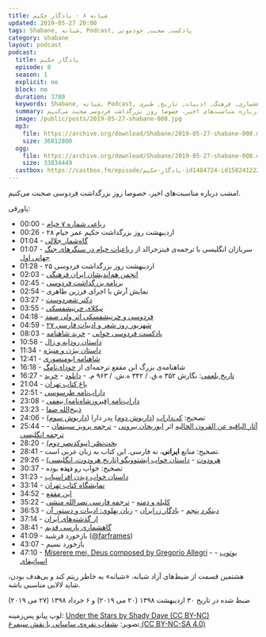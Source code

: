 ```yaml
---
title: شبانه ۸ - یادگار حکیم
updated: 2019-05-27 20:00
tags: Shabane, شبانه, Podcast, پادکست, صحبت, خودمونی
category: shabane
layout: podcast
podcast:
  title: یادگار حکیم
  episode: 8
  season: 1
  explicit: no
  block: no
  duration: 3780
  keywords: Shabane, شبانه, Podcast, پادکست, صحبت, خودمونی, فارسی, محسن, فردوسی, شاهنامه, ایران, کهن, گاهشماری, فرهنگ, ادبیات, تاریخ, طبری
  summary: امشب درباره مناسبت‌های اخیر، خصوصا روز بزرگداشت فردوسی صحبت می‌کنیم.
  image: /public/posts/2019-05-27-shabane-008.jpg
  mp3:
    file: https://archive.org/download/Shabane/2019-05-27-shabane-008.mp3
    size: 36812800
  ogg:
    file: https://archive.org/download/Shabane/2019-05-27-shabane-008.ogg
    size: 33834449
  castbox: https://castbox.fm/episode/یادگار-حکیم-id1484724-id158241222
---
```

امشب درباره مناسبت‌های اخیر، خصوصا روز بزرگداشت فردوسی صحبت می‌کنیم.

<!--more-->

پاورقی:

* 00:00 - [رباعی شماره ۷ خیام](https://ganjoor.net/khayyam/robaee/sh7/)
* 00:26 - ۲۸ اردیبهشت روز بزرگداشت حکیم عمر خیام
* 01:04 - [گاه‌شمار جلالی](https://fa.wikipedia.org/wiki/%DA%AF%D8%A7%D9%87%E2%80%8C%D8%B4%D9%85%D8%A7%D8%B1%DB%8C_%D8%AC%D9%84%D8%A7%D9%84%DB%8C)
* 01:07 - سربازان انگلیسی با ترجمه‌ی فیتزجرالد از [رباعیات خیام در سنگرهای جنگ جهانی اول](https://aeon.co/ideas/how-the-rubaiyat-of-omar-khayyam-inspired-victorian-hedonists)
* 01:28 - ۲۵ اردیبهشت روز بزرگداشت فردوسی
* 02:03 - [انجمن هم‌اندیشان ایران فرهنگی](https://t.me/hamandishan_iran_farhangi)
* 02:45 - [برنامه بزرگداشت فردوسی](http://amordadnews.com/content/7355/0/)
* 02:54 - نمایش آرش با اجرای فرزین طاهری
* 03:27 - [دکتر شعردوست](https://fa.wikipedia.org/wiki/%D8%B9%D9%84%DB%8C%E2%80%8C%D8%A7%D8%B5%D8%BA%D8%B1_%D8%B4%D8%B9%D8%B1%D8%AF%D9%88%D8%B3%D8%AA)
* 03:55 - [نیکلای چرنیشفسکی](https://fa.wikipedia.org/wiki/%D9%86%DB%8C%DA%A9%D9%84%D8%A7%DB%8C_%DA%86%D8%B1%D9%86%DB%8C%D8%B4%D9%81%D8%B3%DA%A9%DB%8C)
* 04:18 - [فردوسی و چرنیشفسکی اثر ولی صمد](http://www.bbc.com/persian/world/2013/01/130124_rm_sq_book_literature)
* 04:59 - [۲۷ شهریور روز شعر و ادبیات فارسی](https://www.isna.ir/news/96062715617/%DA%86%D8%B1%D8%A7-%D8%B1%D9%88%D8%B2-%D8%B4%D8%B9%D8%B1-%D9%88-%D8%A7%D8%AF%D8%A8-%D9%81%D8%A7%D8%B1%D8%B3%DB%8C-%D8%A8%D9%87-%D9%86%D8%A7%D9%85-%D8%B4%D9%87%D8%B1%DB%8C%D8%A7%D8%B1-%D8%AB%D8%A8%D8%AA-%D8%B4%D8%AF)
* 08:03 - [پادکست فردوسی خوانی](https://readingferdowsi.com/%D8%A7%D8%B2-%DA%A9%D8%AC%D8%A7-%D8%A8%D8%B4%D9%86%D9%88%DB%8C%D9%85/) - [خرید شاهنامه](https://mehsen.ir/buy/shahname)
* 10:58 - [داستان رودابه و زال](https://ganjoor.net/ferdousi/shahname/manoochehr/sh2/)
* 11:34 - [داستان بیژن و منیژه](https://ganjoor.net/ferdousi/shahname/bizhan/sh1/)
* 12:41 - [شاهنامه ابومنصوری](https://fa.wikipedia.org/wiki/%D8%B4%D8%A7%D9%87%D9%86%D8%A7%D9%85%D9%87_%D8%A7%D8%A8%D9%88%D9%85%D9%86%D8%B5%D9%88%D8%B1%DB%8C)
* 16:18 - شاهنامه‌ی بزرگ ابن مقفع ترجمه‌‌ای از [خودای‌نامگ](https://fa.wikipedia.org/wiki/%D8%AE%D9%88%D8%AF%D8%A7%DB%8C%E2%80%8C%D9%86%D8%A7%D9%85%DA%AF)
* 16:27 - [تاریخ بلعمی](http://mehsen.ir/buy/balami): نگارش ۳۵۲ ه.ق. / ۳۴۲ ه.ش. / ۹۶۳ م. - [دانلود](https://archive.org/details/TarikhBalami) - [خرید](http://mehsen.ir/buy/balami)
* 21:04 - [باغ کتاب تهران](https://bagheketab.ir/)
* 22:51 - [داراب‌نامه طرسوسی](https://mehsen.ir/buy/darabname)
* 23:08 - [داراب‌نامه (فیروزشاه‌نامه) بیغمی](https://www.goodreads.com/book/show/15796055)
* 23:23 - [ذبیح‌الله صفا](https://fa.wikipedia.org/wiki/%D8%B0%D8%A8%DB%8C%D8%AD%E2%80%8C%D8%A7%D9%84%D9%84%D9%87_%D8%B5%D9%81%D8%A7)
* 24:06 - تصحیح: [کی‌داراب](https://fa.wikipedia.org/wiki/%DA%A9%DB%8C%E2%80%8C%D8%AF%D8%A7%D8%B1%D8%A7%D8%A8) ([داریوش دوم](https://fa.wikipedia.org/wiki/%D8%AF%D8%A7%D8%B1%DB%8C%D9%88%D8%B4_%D8%AF%D9%88%D9%85)) پدر دارا ([داریوش سوم](https://fa.wikipedia.org/wiki/%D8%AF%D8%A7%D8%B1%DB%8C%D9%88%D8%B4_%D8%B3%D9%88%D9%85))
* 25:44 - [آثار الباقیه عن القرون الخالیه](https://fa.wikipedia.org/wiki/%D8%A2%D8%AB%D8%A7%D8%B1_%D8%A7%D9%84%D8%A8%D8%A7%D9%82%DB%8C%D9%87_%D8%B9%D9%86_%D8%A7%D9%84%D9%82%D8%B1%D9%88%D9%86_%D8%A7%D9%84%D8%AE%D8%A7%D9%84%DB%8C%D9%87) اثر [ابوریحان بیرونی](https://fa.wikipedia.org/wiki/%D8%A7%D8%A8%D9%88%D8%B1%DB%8C%D8%AD%D8%A7%D9%86_%D8%A8%DB%8C%D8%B1%D9%88%D9%86%DB%8C) - [ترجمه‌ پرویز سپیتمان](https://books.google.com/books?id=M25xBAAAQBAJ&printsec=frontcover&source=gbs_atb) - [ترجمه انگلیسی](https://archive.org/details/chronologyofanci00biru)
* 28:20 - [بخت‌نصّر (نبوکدنصر دوم)](https://fa.wikipedia.org/wiki/%D9%86%D8%A8%D9%88%DA%A9%D8%AF%D9%86%D8%B5%D8%B1_%D8%AF%D9%88%D9%85)
* 28:41 - تصحیح: منابع **ایرانی**، نه فارسی. این کتاب به زبان عربی است.
* 29:26 - [هرودوت](https://fa.wikipedia.org/wiki/%D9%87%D8%B1%D9%88%D8%AF%D9%88%D8%AA) - [داستان خواب ایشتوویگو (تاریخ هرودوت، انگلیسی)](http://www.gutenberg.org/files/2707/2707-h/2707-h.htm#linknoteref-121)
* 30:37 - تصحیح: خواب رو **دیده** بوده
* 31:23 - [داستان خواب دیدن افراسیاب](http://shahnamehferdowsi.blogsky.com/1392/06/01/post-183/)
* 33:14 - [نمایشگاه کتاب تهران](https://www.tibf.ir/fa)
* 34:52 - [ابن مقفع](https://fa.wikipedia.org/wiki/%D8%A7%D8%A8%D9%86_%D9%85%D9%82%D9%81%D8%B9)
* 35:22 - [کلیله و دمنه](https://fa.wikipedia.org/wiki/%DA%A9%D9%84%DB%8C%D9%84%D9%87_%D9%88_%D8%AF%D9%85%D9%86%D9%87) - [ترجمه فارسی نصرالله منشی](https://fa.wikisource.org/wiki/%DA%A9%D9%84%DB%8C%D9%84%D9%87_%D9%88_%D8%AF%D9%85%D9%86%D9%87) 
* 36:53 - [دینکرد پنجم](https://www.goodreads.com/book/show/24128864) - [یادگار زرایران](https://www.goodreads.com/book/show/25067634) - [زبان پهلوي: ادبيات و دستور آن](https://www.goodreads.com/book/show/8491659)
* 37:14 - [از گذشته‌های ایران](https://www.goodreads.com/book/show/45285913)
* 38:41 - [گاهشماری پارسی قدیم](https://fa.wikipedia.org/wiki/%DA%AF%D8%A7%D9%87%E2%80%8C%D8%B4%D9%85%D8%A7%D8%B1%DB%8C_%D9%BE%D8%A7%D8%B1%D8%B3%DB%8C_%D9%82%D8%AF%DB%8C%D9%85)
* 41:09 - بازخورد فرشید ([@farframes](https://www.instagram.com/farframes/))
* 43:07 - بازخورد نسیم
* 47:10 - [Miserere mei, Deus composed by Gregorio Allegri](https://en.wikipedia.org/wiki/Miserere_(Allegri)) - [یوتوب](https://www.youtube.com/watch?v=3s45XOnYOIw&list=PLflfic2qZOnFwXMG_kqBzkzPgFyC8EMqy) - [اسپاتیفای](https://open.spotify.com/track/1yColXUkf6Dq4swYpsgJRQ)





هشتمین قسمت از ضبط‌های آزاد شبانه. «شبانه» به خاطر ریتم کند و بی‌هدف بودن، شاید لالایی مناسبی باشه.

ضبط شده در تاریخ ۳۰ اردیبهشت ۱۳۹۸ (۲۰ می ۲۰۱۹) و ۶ خرداد ۱۳۹۸ (۲۷ می ۲۰۱۹)

لوپ پیانو پس‌زمینه: [Under the Stars by Shady Dave (CC BY-NC)](https://freesound.org/people/ShadyDave/sounds/325108/)  
تصویر: [بشقاب نقره‌ی ساسانی با نقش سیمرغ (CC BY-NC-SA 4.0)](https://www.britishmuseum.org/research/collection_online/collection_object_details/collection_image_gallery.aspx?partid=1&assetid=30761001&objectid=367362)

